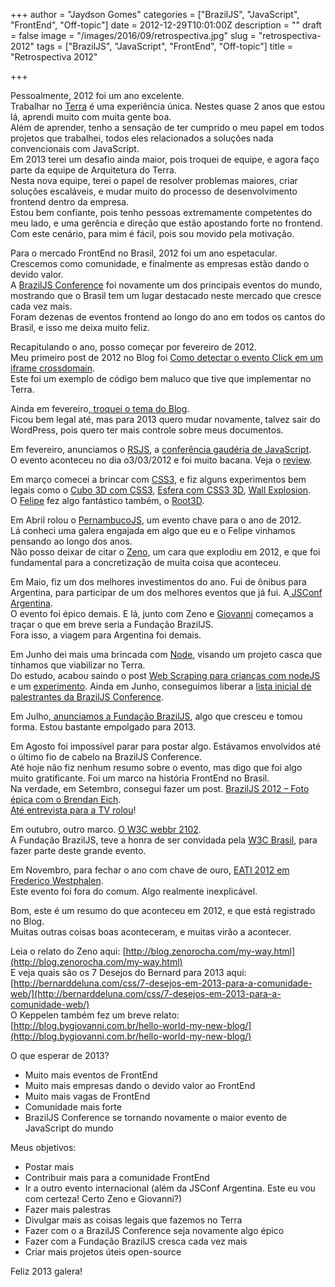 +++
author = "Jaydson Gomes"
categories = ["BrazilJS", "JavaScript", "FrontEnd", "Off-topic"]
date = 2012-12-29T10:01:00Z
description = ""
draft = false
image = "/images/2016/09/retrospectiva.jpg"
slug = "retrospectiva-2012"
tags = ["BrazilJS", "JavaScript", "FrontEnd", "Off-topic"]
title = "Retrospectiva 2012"

+++

Pessoalmente, 2012 foi um ano excelente.  
Trabalhar no [Terra](http://terra.com.br) é uma experiência única. Nestes quase 2 anos que estou lá, aprendi muito com muita gente boa.  
Além de aprender, tenho a sensação de ter cumprido o meu papel em todos projetos que trabalhei, todos eles relacionados a soluções nada convencionais com JavaScript.  
Em 2013 terei um desafio ainda maior, pois troquei de equipe, e agora faço parte da equipe de Arquitetura do Terra.  
Nesta nova equipe, terei o papel de resolver problemas maiores, criar soluções escaláveis, e mudar muito do processo de desenvolvimento frontend dentro da empresa.  
Estou bem confiante, pois tenho pessoas extremamente competentes do meu lado, e uma gerência e direção que estão apostando forte no frontend.  
Com este cenário, para mim é fácil, pois sou movido pela motivação.  

Para o mercado FrontEnd no Brasil, 2012 foi um ano espetacular. Crescemos como comunidade, e finalmente as empresas estão dando o devido valor.  
A [BrazilJS Conference](http://braziljs.com.br) foi novamente um dos principais eventos do mundo, mostrando que o Brasil tem um lugar destacado neste mercado que cresce cada vez mais.  
Foram dezenas de eventos frontend ao longo do ano em todos os cantos do Brasil, e isso me deixa muito feliz.  

Recapitulando o ano, posso começar por fevereiro de 2012.  
Meu primeiro post de 2012 no Blog foi [Como detectar o evento Click em um iframe crossdomain](http://jaydson.com/como-detectar-o-evento-click-em-um-iframe-crossdomain/).  
Este foi um exemplo de código bem maluco que tive que implementar no Terra.  

Ainda em fevereiro[, troquei o tema do Blog](http://jaydson.com/novo-tema-do-blog/).  
Ficou bem legal até, mas para 2013 quero mudar novamente, talvez sair do WordPress, pois quero ter mais controle sobre meus documentos.  

Em fevereiro, anunciamos o [RSJS](http://rsjs.org), a [conferência gaudéria de JavaScript](http://jaydson.com/rsjs-a-conferencia-gaucha-de-javascript/).  
O evento aconteceu no dia o3/03/2012 e foi muito bacana. Veja o [review](http://jaydson.com/rsjs-review/).  

Em março comecei a brincar com [CSS3](https://developer.mozilla.org/en-US/docs/CSS/CSS3), e fiz alguns experimentos bem legais como o [Cubo 3D com CSS3](http://jaydson.com/cubo-3d-com-css3/), [Esfera com CSS3 3D](http://jaydson.com/esfera-com-css3-3d/), [Wall Explosion](http://jaydson.com/experimento-css3-3d-the-wall-explosion/).  
O [Felipe](http://felipenmoura.org) fez algo fantástico também, o [Root3D](http://jaydson.com/root3d-experimento-css3d/).  

Em Abril rolou o [PernambucoJS](http://jaydson.com/pernambucojs-resumo/), um evento chave para o ano de 2012.  
Lá conheci uma galera engajada em algo que eu e o Felipe vinhamos pensando ao longo dos anos.  
Não posso deixar de citar o [Zeno](http://blog.zenorocha.com/), um cara que explodiu em 2012, e que foi fundamental para a concretização de muita coisa que aconteceu.  

Em Maio, fiz um dos melhores investimentos do ano. Fui de ônibus para Argentina, para participar de um dos melhores eventos que já fui. A[ JSConf Argentina](http://jaydson.com/jsconf-argentina-resumo/).  
O evento foi épico demais. E lá, junto com Zeno e [Giovanni](blog.bygiovanni.com.br/) começamos a traçar o que em breve seria a Fundação BrazilJS.  
Fora isso, a viagem para Argentina foi demais.  

Em Junho dei mais uma brincada com [Node](http://nodejs.org/), visando um projeto casca que tínhamos que viabilizar no Terra.  
Do estudo, acabou saindo o post [Web Scraping para crianças com nodeJS ](http://jaydson.com/web-scraping-para-criancas-com-nodejs/)e um [experimento](http://jaydson.com/experimento-de-web-scraping-com-nodejs/).
Ainda em Junho, conseguimos liberar a [lista inicial de palestrantes da BrazilJS Conference](http://jaydson.com/braziljs-2012/).  

Em Julho,[ anunciamos a Fundação BrazilJS](http://jaydson.com/fundacao-braziljs/), algo que cresceu e tomou forma. Estou bastante empolgado para 2013.  

Em Agosto foi impossível parar para postar algo. Estávamos envolvidos até o último fio de cabelo na BrazilJS Conference.  
Até hoje não fiz nenhum resumo sobre o evento, mas digo que foi algo muito gratificante. Foi um marco na história FrontEnd no Brasil.  
Na verdade, em Setembro, consegui fazer um post. [BrazilJS 2012 – Foto épica com o Brendan Eich](http://jaydson.com/braziljs-2012-foto-epica-com-o-brendan/).  
[Até entrevista para a TV rolou](http://jaydson.com/braziljs-entrevista-na-tv/)!  

Em outubro, outro marco. [O W3C webbr 2102](http://jaydson.com/w3c-webbr-2102/).  
A Fundação BrazilJS, teve a honra de ser convidada pela [W3C Brasil](http://www.w3c.br/Home/WebHome), para fazer parte deste grande evento.  

Em Novembro, para fechar o ano com chave de ouro, [EATI 2012 em Frederico Westphalen](http://jaydson.com/eati-2012-em-frederico-westphalen/).  
Este evento foi fora do comum. Algo realmente inexplicável.  

Bom, este é um resumo do que aconteceu em 2012, e que está registrado no Blog.  
Muitas outras coisas boas aconteceram, e muitas virão a acontecer.  

Leia o relato do Zeno aqui: [http://blog.zenorocha.com/my-way.html](http://blog.zenorocha.com/my-way.html)  
E veja quais são os 7 Desejos do Bernard para 2013 aqui: [http://bernarddeluna.com/css/7-desejos-em-2013-para-a-comunidade-web/](http://bernarddeluna.com/css/7-desejos-em-2013-para-a-comunidade-web/)  
O Keppelen também fez um breve relato: [http://blog.bygiovanni.com.br/hello-world-my-new-blog/](http://blog.bygiovanni.com.br/hello-world-my-new-blog/)  

O que esperar de 2013?  

* Muito mais eventos de FrontEnd
* Muito mais empresas dando o devido valor ao FrontEnd
* Muito mais vagas de FrontEnd
* Comunidade mais forte
* BrazilJS Conference se tornando novamente o maior evento de JavaScript do mundo

Meus objetivos:  

* Postar mais  
* Contribuir mais para a comunidade FrontEnd  
* Ir a outro evento internacional (além da JSConf Argentina. Este eu vou com certeza! Certo Zeno e Giovanni?)  
* Fazer mais palestras  
* Divulgar mais as coisas legais que fazemos no Terra  
* Fazer com o a BrazilJS Conference seja novamente algo épico  
* Fazer com a Fundação BrazilJS cresca cada vez mais  
* Criar mais projetos úteis open-source  

Feliz 2013 galera! 